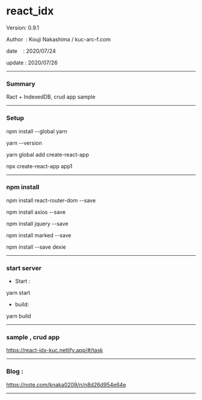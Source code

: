 ﻿# react_idx

 Version: 0.9.1

 Author  : Kouji Nakashima / kuc-arc-f.com

 date    : 2020/07/24

 update  : 2020/07/26

***
### Summary

Ract + IndexedDB, crud app sample


***
### Setup

npm install --global yarn

yarn --version

yarn global add create-react-app

npx create-react-app app1


***
### npm install

npm install react-router-dom --save

npm install axios --save

npm install jquery --save

npm install marked --save

npm install --save dexie

***
### start server
* Start :

yarn start

* build:

yarn build

***
### sample , crud app

https://react-idx-kuc.netlify.app/#/task

***
### Blog :

https://note.com/knaka0209/n/n8d26d954e64e

***

